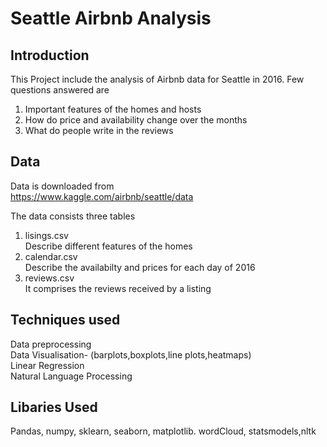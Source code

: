# Seattle Airbnb Analysis

## Introduction
This Project include the analysis of Airbnb data for Seattle in 2016. Few questions answered are

1. Important features of the homes and hosts 
2. How do price and availability change over the months
3. What do people write in the reviews

## Data
Data is downloaded from\
https://www.kaggle.com/airbnb/seattle/data

The data consists three tables
1. lisings.csv \
Describe different features of the homes
2. calendar.csv\
Describe the availabilty and prices for each day  of 2016
3. reviews.csv\
It comprises the reviews received by a listing

## Techniques used

Data preprocessing\
Data Visualisation- (barplots,boxplots,line plots,heatmaps)\
Linear Regression\
Natural Language Processing

## Libaries Used
Pandas, numpy, sklearn, seaborn, matplotlib. wordCloud, statsmodels,nltk



